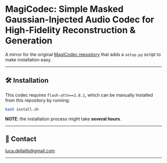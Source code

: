 # MagiCodec: Simple Masked Gaussian-Injected Audio Codec for High-Fidelity Reconstruction & Generation

A mirror for the original [MagiCodec repository](https://github.com/Ereboas/MagiCodec) that adds a `setup.py` script to make installation easy.

---------------------------------------------------------------------------------------------------------

## 🛠️ Installation

This codec requires `flash-attn==2.8.1`, which can be manually installed from this repository by running:

```bash
bash install.sh
```

**NOTE**: the installation process might take **several hours**.

---------------------------------------------------------------------------------------------------------

## 📧 Contact

[luca.dellalib@gmail.com](mailto:luca.dellalib@gmail.com)

---------------------------------------------------------------------------------------------------------
